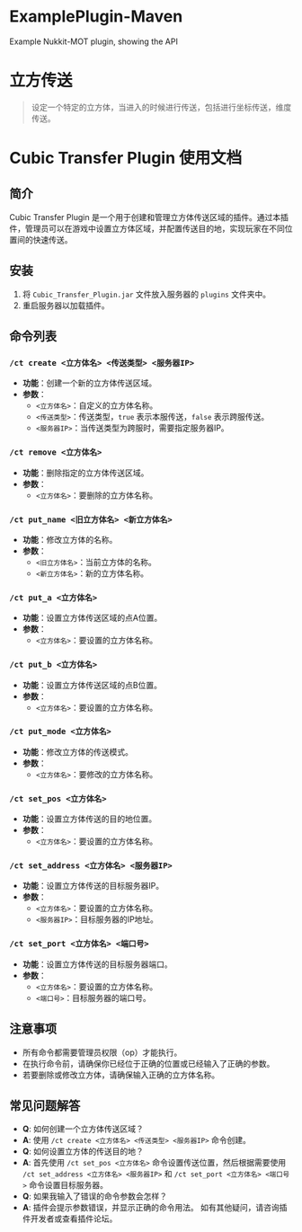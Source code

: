 # ExamplePlugin-Maven
Example Nukkit-MOT plugin, showing the API
# 立方传送
> 设定一个特定的立方体，当进入的时候进行传送，包括进行坐标传送，维度传送。


# Cubic Transfer Plugin 使用文档
## 简介
Cubic Transfer Plugin 是一个用于创建和管理立方体传送区域的插件。通过本插件，管理员可以在游戏中设置立方体区域，并配置传送目的地，实现玩家在不同位置间的快速传送。
## 安装
1. 将 `Cubic_Transfer_Plugin.jar` 文件放入服务器的 `plugins` 文件夹中。
2. 重启服务器以加载插件。
## 命令列表
### `/ct create <立方体名> <传送类型> <服务器IP>`
- **功能**：创建一个新的立方体传送区域。
- **参数**：
    - `<立方体名>`：自定义的立方体名称。
    - `<传送类型>`：传送类型，`true` 表示本服传送，`false` 表示跨服传送。
    - `<服务器IP>`：当传送类型为跨服时，需要指定服务器IP。
### `/ct remove <立方体名>`
- **功能**：删除指定的立方体传送区域。
- **参数**：
    - `<立方体名>`：要删除的立方体名称。
### `/ct put_name <旧立方体名> <新立方体名>`
- **功能**：修改立方体的名称。
- **参数**：
    - `<旧立方体名>`：当前立方体的名称。
    - `<新立方体名>`：新的立方体名称。
### `/ct put_a <立方体名>`
- **功能**：设置立方体传送区域的点A位置。
- **参数**：
    - `<立方体名>`：要设置的立方体名称。
### `/ct put_b <立方体名>`
- **功能**：设置立方体传送区域的点B位置。
- **参数**：
    - `<立方体名>`：要设置的立方体名称。
### `/ct put_mode <立方体名>`
- **功能**：修改立方体的传送模式。
- **参数**：
    - `<立方体名>`：要修改的立方体名称。
### `/ct set_pos <立方体名>`
- **功能**：设置立方体传送的目的地位置。
- **参数**：
    - `<立方体名>`：要设置的立方体名称。
### `/ct set_address <立方体名> <服务器IP>`
- **功能**：设置立方体传送的目标服务器IP。
- **参数**：
    - `<立方体名>`：要设置的立方体名称。
    - `<服务器IP>`：目标服务器的IP地址。
### `/ct set_port <立方体名> <端口号>`
- **功能**：设置立方体传送的目标服务器端口。
- **参数**：
    - `<立方体名>`：要设置的立方体名称。
    - `<端口号>`：目标服务器的端口号。
## 注意事项
- 所有命令都需要管理员权限（op）才能执行。
- 在执行命令前，请确保你已经位于正确的位置或已经输入了正确的参数。
- 若要删除或修改立方体，请确保输入正确的立方体名称。
## 常见问题解答
- **Q**: 如何创建一个立方体传送区域？
- **A**: 使用 `/ct create <立方体名> <传送类型> <服务器IP>` 命令创建。
- **Q**: 如何设置立方体的传送目的地？
- **A**: 首先使用 `/ct set_pos <立方体名>` 命令设置传送位置，然后根据需要使用 `/ct set_address <立方体名> <服务器IP>` 和 `/ct set_port <立方体名> <端口号>` 命令设置目标服务器。
- **Q**: 如果我输入了错误的命令参数会怎样？
- **A**: 插件会提示参数错误，并显示正确的命令用法。
  如有其他疑问，请咨询插件开发者或查看插件论坛。

